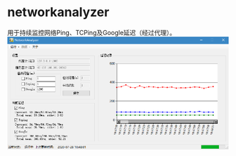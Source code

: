 # networkanalyzer
用于持续监控网络Ping、TCPing及Google延迟（经过代理）。
![image](https://raw.githubusercontent.com/RinCode/networkanalyzer/master/img.png)
